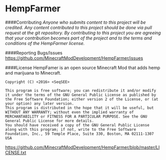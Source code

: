 # HempFarmer

####Contributing
_Anyone who submits content to this project will be credited.
Any content contributed to this project should be done via pull request at the git repository.
By contributing to this project you are agreeing that your contribution becomes part of the project and to the terms and conditions of the HempFarmer license._

####Reporting Bugs/Issues
https://github.com/MinecraftModDevelopment/HempFarmer/issues

####License
HempFamer is an open source Minecraft Mod that adds hemp and marijuana to Minecraft.

    Copyright (C) <2016> <SeqSEE>
    
    This program is free software; you can redistribute it and/or modify it under the terms of the GNU General Public License as published by the Free Software Foundation; either version 2 of the License, or (at your option) any later version.
    This program is distributed in the hope that it will be useful, but WITHOUT ANY WARRANTY; without even the implied warranty of MERCHANTABILITY or FITNESS FOR A PARTICULAR PURPOSE. See the GNU General Public License for more details.
    You should have received a copy of the GNU General Public License along with this program; if not, write to the Free Software Foundation, Inc., 59 Temple Place, Suite 330, Boston, MA 02111-1307 USA

https://github.com/MinecraftModDevelopment/HempFarmer/blob/master/LICENSE.txt
